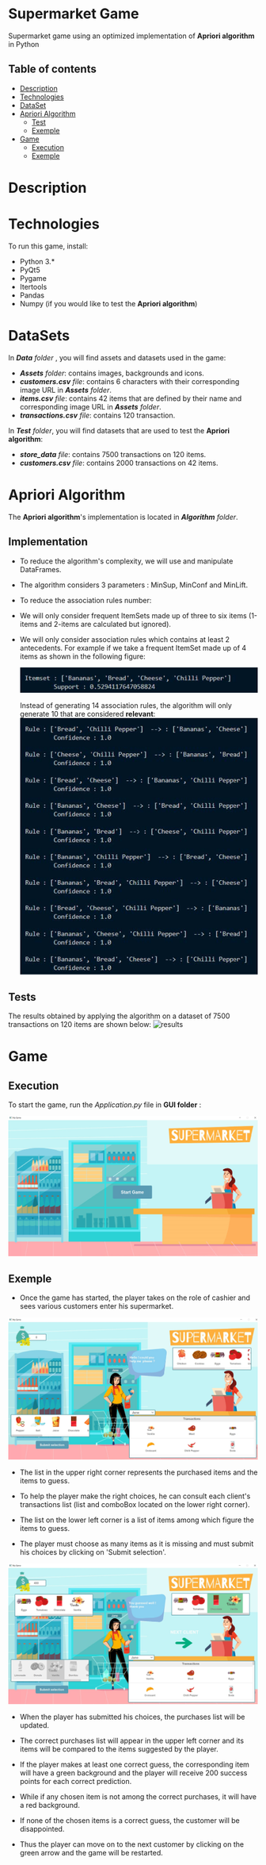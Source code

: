 # Supermarket Game
 Supermarket game using an optimized implementation of **Apriori algorithm** in Python

## Table of contents
* [Description](#description)
* [Technologies](#technologies)
* [DataSet](#dataset)
* [Apriori Algorithm](#apriori-algorithm)
  * [Test](#test)
  * [Exemple](#exemple)
* [Game](#game)
  * [Execution](#execution)
  * [Exemple](#exemple)

# Description

# Technologies
To run this game, install:
* Python 3.*
* PyQt5
* Pygame
* Itertools
* Pandas
* Numpy (if you would like to test the **Apriori algorithm**)


# DataSets

In _**Data** folder_ , you will find assets and datasets used in the game: 
* _**Assets** folder_: contains images, backgrounds and icons.
* _**customers.csv** file_: contains 6 characters with their corresponding image URL in _**Assets** folder_.
* _**items.csv** file_: contains 42 items that are defined by their name and corresponding image URL in _**Assets** folder_.
* _**transactions.csv** file_: contains 120 transaction.

In _**Test** folder_, you will find datasets that are used to test the **Apriori algorithm**: 

* _**store_data** file_: contains 7500 transactions on 120 items.
* _**customers.csv** file_: contains 2000 transactions on 42 items.

# Apriori Algorithm

The  **Apriori algorithm**'s implementation is located in _**Algorithm** folder_.

## Implementation

* To reduce the algorithm's complexity, we will use and manipulate DataFrames.

* The algorithm considers 3 parameters : MinSup, MinConf and MinLift.

* To reduce the association rules number:

 * We will only consider frequent ItemSets made up of three to six items (1-items and 2-items are calculated but ignored).

 * We will only consider association rules which contains at least 2 antecedents.
   For example if we take a frequent ItemSet made up of 4 items as shown in the following figure: 

   ![itemset](/Readme_images/itemset_frequent_4_items.jpg)

   Instead of generating 14 association rules, the algorithm will only generate 10 that are considered **relevant**:
   ![association_rules](/Readme_images/association_rules.jpg)

 ## Tests

 The results obtained by applying the algorithm on a dataset of 7500 transactions on 120 items are shown below:
 ![results](/Readme_images/results1.jpg)

 
# Game

## Execution

To start the game, run the *Application.py* file in **GUI folder** :

![start](/Readme_images/start.png)

## Exemple

* Once the game has started, the player takes on the role of cashier and sees various customers enter his supermarket.

![selection](/Readme_images/selection.jpg)

* The list in the upper right corner represents the purchased items and the items to guess.

* To help the player make the right choices, he can consult each client's transactions list (list and comboBox located on the lower right corner).

* The list on the lower left corner is a list of items among which figure the items to guess.

* The player must choose as many items as it is missing and must submit his choices by clicking on 'Submit selection'.

![response](/Readme_images/response.jpg)

* When the player has submitted his choices, the purchases list will be updated.

* The correct purchases list will appear in the upper left corner and its items will be compared to the items suggested by the player.

* If the player makes at least one correct guess, the corresponding item will have a green background and the player will receive 200 success points for each correct prediction.

* While if any chosen item is not among the correct purchases, it will have a red background.

* If none of the chosen items is a correct guess, the customer will be disappointed.

* Thus the player can move on to the next customer by clicking on the green arrow and the game will be restarted.